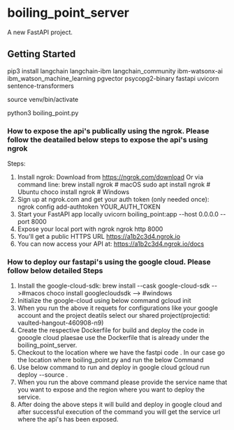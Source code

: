 # boiling_point_server

A new FastAPI project.

## Getting Started

pip3 install langchain langchain-ibm langchain_community ibm-watsonx-ai ibm_watson_machine_learning pgvector psycopg2-binary fastapi uvicorn sentence-transformers

source venv/bin/activate

python3 boiling_point.py

### How to expose the api's publically using the ngrok. Please follow the deatailed below steps to expose the api's using ngrok

Steps:
1.  Install ngrok:
Download from https://ngrok.com/download
Or via command line:
       brew install ngrok    # macOS
       sudo apt install ngrok # Ubuntu
       choco install ngrok   # Windows
2.  Sign up at ngrok.com and get your auth token (only needed once):
       ngrok config add-authtoken YOUR_AUTH_TOKEN
3.  Start your FastAPI app locally
    uvicorn boiling_point:app --host 0.0.0.0 --port 8000
4.  Expose your local port with ngrok
     ngrok http 8000
5.  You'll get a public HTTPS URL
     https://a1b2c3d4.ngrok.io
6.  You can now access your API at:
    https://a1b2c3d4.ngrok.io/docs


### How to deploy our fastapi's using the google cloud. Please follow below detailed Steps 

1. Install the google-cloud-sdk:
    brew install --cask google-cloud-sdk -->#macos
    choco install googlecloudsdk  --> #windows
2. Initialize the google-cloud using below command
    gcloud init
3. When you run the above it requets for configurations like your google account and the project deatils select our shared project(projectid: vaulted-hangout-460908-n9)
4. Create the respective Dockerfile for build and deploy the code in gooogle cloud plaesae use the Dockerfile that is already under the boiling_point_server.
5. Checkout to the location where we have the fastpi code . In our case go the location where boiling_point.py and run the below Command
5. Use below command to run and deploy in google cloud
    gcloud run deploy --source .
6. When you run the above command please provide the service name that you want to expose and the region where you want to deploy the service.
7. After doing the above steps it will build and deploy in google cloud and after successful execution of the command you will get the service url where the api's has been exposed.

